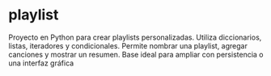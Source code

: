 # playlist
Proyecto en Python para crear playlists personalizadas. Utiliza diccionarios, listas, iteradores y condicionales. Permite nombrar una playlist, agregar canciones y mostrar un resumen. Base ideal para ampliar con persistencia o una interfaz gráfica
